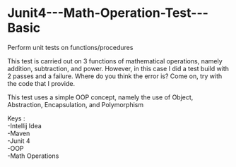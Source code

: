 # Junit4---Math-Operation-Test---Basic
Perform unit tests on functions/procedures

This test is carried out on 3 functions of mathematical operations, namely addition, subtraction, and power.
However, in this case I did a test build with 2 passes and a failure. Where do you think the error is? Come on, try with the code that I provide.

This test uses a simple OOP concept, namely the use of Object, Abstraction, Encapsulation, and Polymorphism

Keys : <br>
-Intellij Idea <br>
-Maven <br>
-Junit 4 <br>
-OOP <br>
-Math Operations <br>
